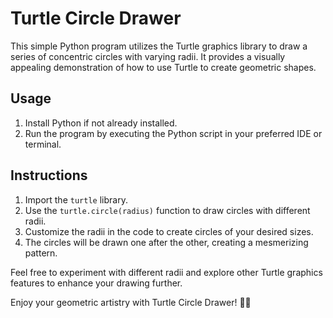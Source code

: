 # Turtle Circle Drawer

This simple Python program utilizes the Turtle graphics library to draw a series of concentric circles with varying radii. It provides a visually appealing demonstration of how to use Turtle to create geometric shapes.

## Usage
1. Install Python if not already installed.
2. Run the program by executing the Python script in your preferred IDE or terminal.

## Instructions
1. Import the `turtle` library.
2. Use the `turtle.circle(radius)` function to draw circles with different radii.
3. Customize the radii in the code to create circles of your desired sizes.
4. The circles will be drawn one after the other, creating a mesmerizing pattern.

Feel free to experiment with different radii and explore other Turtle graphics features to enhance your drawing further.

Enjoy your geometric artistry with Turtle Circle Drawer! 🐢🌀
